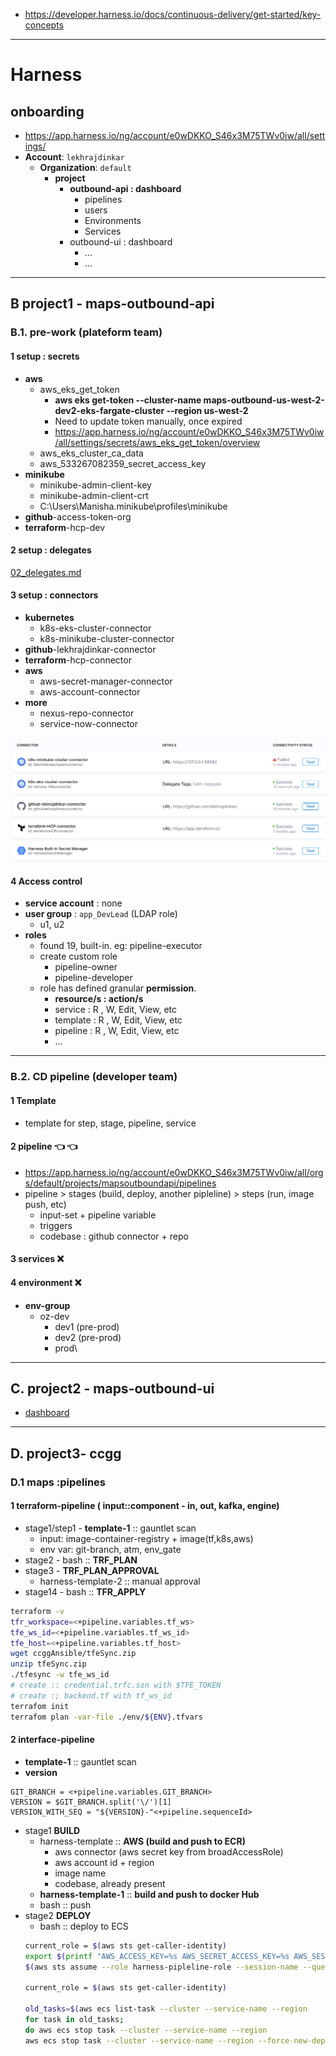 - https://developer.harness.io/docs/continuous-delivery/get-started/key-concepts
---
# Harness
## onboarding
- https://app.harness.io/ng/account/e0wDKKO_S46x3M75TWv0iw/all/settings/
- **Account**: `lekhrajdinkar`  
  - **Organization**: `default`
    - **project**
      - **outbound-api : dashboard**
        - pipelines 
        - users 
        - Environments
        - Services
      - outbound-ui : dashboard
        - ...
        - ...
--- 
## B project1 - maps-outbound-api
### B.1. pre-work (plateform team)
#### 1 setup : secrets
- **aws**
  - aws_eks_get_token
    - **aws eks get-token  --cluster-name maps-outbound-us-west-2-dev2-eks-fargate-cluster --region us-west-2**
    - Need to update token manually, once expired
    - https://app.harness.io/ng/account/e0wDKKO_S46x3M75TWv0iw/all/settings/secrets/aws_eks_get_token/overview
  - aws_eks_cluster_ca_data
  - aws_533267082359_secret_access_key
- **minikube**
  - minikube-admin-client-key
  - minikube-admin-client-crt
  - C:\Users\Manisha\.minikube\profiles\minikube
- **github**-access-token-org
- **terraform**-hcp-dev

#### 2 setup : delegates
[02_delegates.md](02_delegates.md)

#### 3 setup : connectors
- **kubernetes**
  - k8s-eks-cluster-connector
  - k8s-minikube-cluster-connector
- **github**-lekhrajdinkar-connector
- **terraform**-hcp-connector
- **aws**
  - aws-secret-manager-connector
  - aws-account-connector
- **more**
  - nexus-repo-connector 
  - service-now-connector

![img.png](img.png)

#### 4 Access control
- **service account** : none
- **user group** : `app_DevLead` (LDAP role)
  - u1, u2
- **roles**
  - found 19, built-in. eg: pipeline-executor
  - create custom role
    - pipeline-owner
    - pipeline-developer
  - role has defined granular **permission**.
    - **resource/s : action/s**
    - service  : R , W, Edit, View, etc
    - template : R , W, Edit, View, etc
    - pipeline : R , W, Edit, View, etc
    - ...

---
### B.2. CD pipeline (developer team)
#### 1 Template
- template for  step, stage, pipeline, service
  
#### 2 pipeline :point_left: :point_left:
- https://app.harness.io/ng/account/e0wDKKO_S46x3M75TWv0iw/all/orgs/default/projects/mapsoutboundapi/pipelines
- pipeline > stages (build, deploy, another pipleline) > steps (run, image push, etc)
  - input-set + pipeline variable
  - triggers
  - codebase : github connector + repo

#### 3 services :x:

#### 4 environment :x:
- **env-group**
  - oz-dev
    - dev1 (pre-prod)
    - dev2 (pre-prod)
    - prod\
    
---
## C. project2 - maps-outbound-ui
- [dashboard](https://app.harness.io/ng/account/e0wDKKO_S46x3M75TWv0iw/module/cd/orgs/default/projects/frontendproject/overview)

---
## D. project3- ccgg
### D.1 maps :pipelines
#### 1 terraform-pipeline ( input::component - in, out, kafka, engine)
- stage1/step1 - **template-1** :: gauntlet scan
  - input: image-container-registry + image(tf,k8s,aws)
  - env var: git-branch, atm, env_gate
- stage2 - bash :: **TRF_PLAN**
- stage3 - **TRF_PLAN_APPROVAL**
  - harness-template-2 :: manual approval
- stage14 - bash :: **TFR_APPLY**
```bash
terraform -v
tfr_workspace=<+pipeline.variables.tf_ws>
tfe_ws_id=<+pipeline.variables.tf_ws_id>
tfe_host=<+pipeline.variables.tf_host>
wget ccggAnsible/tfeSync.zip
unzip tfeSync.zip
./tfesync -w tfe_ws_id
# create :: credential.trfc.son with $TFE_TOKEN
# create :; backend.tf with tf_ws_id
terrafom init
terrafom plan -var-file ./env/${ENV}.tfvars
```

#### 2 interface-pipeline 
- **template-1** :: gauntlet scan
- **version**
```
GIT_BRANCH = <+pipeline.variables.GIT_BRANCH>
VERSION = $GIT_BRANCH.split('\/')[1]
VERSION_WITH_SEQ = "${VERSION}-"<+pipeline.sequenceId>
```
- stage1 **BUILD**
  - harness-template :: **AWS (build and push to ECR)**
    - aws connector (aws secret key from broadAccessRole)
    - aws account id + region
    - image name
    - codebase, already present
  - **harness-template-1** :: **build and push to docker Hub**
  - bash :: push
- stage2 **DEPLOY**
  - bash :: deploy to ECS
  ```bash
  current_role = $(aws sts get-caller-identity)
  export $(printf "AWS_ACCESS_KEY=%s AWS_SECRET_ACCESS_KEY=%s AWS_SESSION_TOKEN=%s")
  $(aws sts assume --role harness-pipleline-role --session-name --query "Credential.[AccesskeyId,SecretAccesskey,SessionToken] --output text")
  
  current_role = $(aws sts get-caller-identity)
  
  old_tasks=$(aws ecs list-task --cluster --service-name --region    --query tasjArn[*] --output text)
  for task in old_tasks; 
  do aws ecs stop task --cluster --service-name --region
  aws ecs stop task --cluster --service-name --region --force-new-deployment
  ```